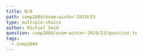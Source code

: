 ```yaml
---
title: N/A
path: comp2804/exam-winter-2019/23
type: multiple-choice
author: Michiel Smid
question: comp2804/exam-winter-2019/23/question.ts
tags:
  - comp2804
---
```

